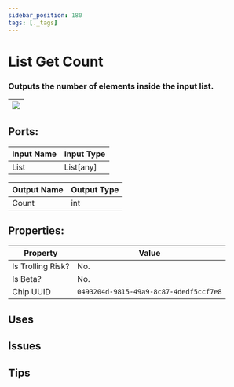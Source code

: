 ```yaml
---
sidebar_position: 180
tags: [._tags]
---
```


# List Get Count


### Outputs the number of elements inside the input list.

| ![](https://images-ext-2.discordapp.net/external/MPmIaQzlEPmgGWlgi-WxBBXt0Bjv_zWPkg1y1f_sy3s/https/www.recroomcircuits.com/image/circuit/absolute-value?width=206&height=108) |
|-----|

## Ports:

| Input Name | Input Type |
|-----------|-----------|
| List | List[any] |

| Output Name | Output Type |
|-----------|-----------|
| Count | int |

## Properties:

| Property  | Value |
|-------------------|-----------|
| Is Trolling Risk? | No. |
| Is Beta? | No. |
| Chip UUID | `0493204d-9815-49a9-8c87-4dedf5ccf7e8` |

## Uses

## Issues

## Tips